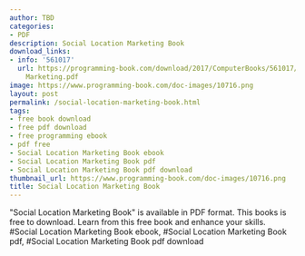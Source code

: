 ```yaml
---
author: TBD
categories:
- PDF
description: Social Location Marketing Book
download_links:
- info: '561017'
  url: https://programming-book.com/download/2017/ComputerBooks/561017/Social Location
    Marketing.pdf
image: https://www.programming-book.com/doc-images/10716.png
layout: post
permalink: /social-location-marketing-book.html
tags:
- free book download
- free pdf download
- free programming ebook
- pdf free
- Social Location Marketing Book ebook
- Social Location Marketing Book pdf
- Social Location Marketing Book pdf download
thumbnail_url: https://www.programming-book.com/doc-images/10716.png
title: Social Location Marketing Book
---
```


 
<div class="item-desc text-justify">
  "Social Location Marketing Book" is available in PDF format. This books is free to download. Learn from this free book and enhance your skills.
  <br>
  #Social Location Marketing Book ebook, #Social Location Marketing Book pdf, #Social Location Marketing Book pdf download
</div>